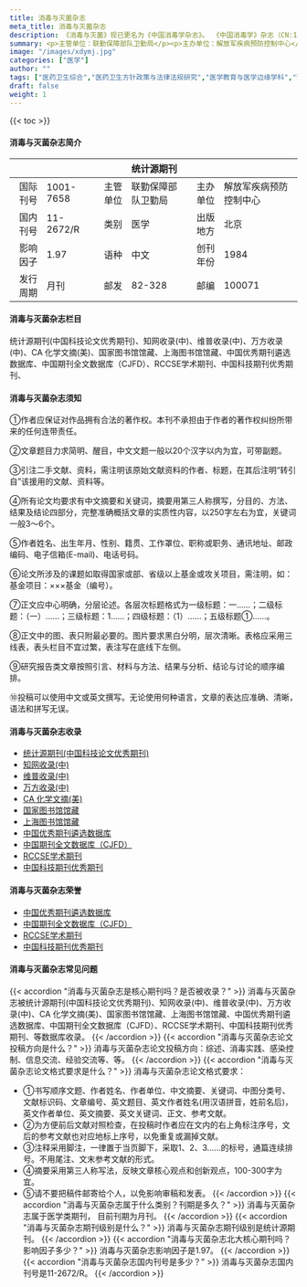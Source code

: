 ```yaml
---
title: 消毒与灭菌杂志
meta_title: 消毒与灭菌杂志
description: 《消毒与灭菌》现已更名为《中国消毒学杂志》。 《中国消毒学》杂志（CN:11-2672/R）内容丰富、思想健康，1984年创刊，目前以月刊形式发行，刊物对外积极扩大宣传，致力于提高杂志质量与影响。该杂志是一份以消毒学研究与应用为主要内容的学术期刊。该杂志办刊宗旨为“理论与实践相结合，提高与普及兼顾”，致力于传播和交流消毒学领域的最新研究成果、实践经验以及行业动态。杂志内容涵盖了消毒学基础研究、消毒与灭菌技术、医院感染控制、食品安全与卫生等多个方面，为广大的医护人员、科研人员、企业研发人员以及相关领域的专家学者提供了一个专业的学术交流平台。 《中国消毒学杂志》具有严谨的审稿程序和高标准的学术要求，所有来稿均需经过严格的同行评审和编辑部复审，确保发表文章的学术水平和实用性。该杂志与多个国内外知名消毒学研究机构和企业建立了紧密的合作关系，共同推动消毒学领域的发展。此外，还积极开展学术会议、研讨会等活动，为广大的消毒学工作者提供了一个良好的学术交流平台。通过这些活动，杂志社不断扩大自身影响力，为推动消毒学领域的繁荣和发展做出了积极的贡献。总的来说，《中国消毒学杂志》是一份以消毒学研究与应用为主要内容的学术期刊，具有较高的学术水平和专业水准，为广大的医护人员、科研人员以及相关领域的专家学者提供了一个专业的学术交流平台。
summary: <p>主管单位：联勤保障部队卫勤局</p><p>主办单位：解放军疾病预防控制中心</p><p>发行级别：统计源期刊</p><p>发行周期：月刊</p>
image: "/images/xdymj.jpg"
categories: ["医学"]
author: ""
tags: ["医药卫生综合","医药卫生方针政策与法律法规研究","医学教育与医学边缘学科","预防医学与卫生学","中医学","中药学","中西医结合","基础医学","临床医学","感染性疾病及传染病","心血管系统疾病","呼吸系统疾病","消化系统疾病","内分泌腺及全身性疾病","外科学","泌尿科学","妇产科学","儿科学","神经病学","精神病学","肿瘤学","眼科与耳鼻咽喉科","口腔科学","皮肤病与性病","特种医学","急救医学","军事医学与卫生","药学","生物医学工程",]
draft: false
weight: 1
---
```


{{< toc >}}

#### 消毒与灭菌杂志简介
|               |                               |               | 统计源期刊        |               |                           |
| ------------: | :---------------------------- | ------------: | :---------------------------- | ------------: | :------------------------ |
| 国际刊号      | 1001-7658   | 主管单位      | 联勤保障部队卫勤局     | 主办单位      | 解放军疾病预防控制中心     |
| 国内刊号      | 11-2672/R        | 类别          | 医学       | 出版地方      | 北京           |
| 影响因子      | 1.97        | 语种          | 中文             | 创刊年份      | 1984    |
| 发行周期      | 月刊    | 邮发          | 82-328              | 邮编          | 100071      |

#### 消毒与灭菌杂志栏目
<span>统计源期刊(中国科技论文优秀期刊)</span>、<span>知网收录(中)</span>、<span>维普收录(中)</span>、<span>万方收录(中)</span>、<span>CA 化学文摘(美)</span>、<span>国家图书馆馆藏</span>、<span>上海图书馆馆藏</span>、<span>中国优秀期刊遴选数据库</span>、<span>中国期刊全文数据库（CJFD）</span>、<span>RCCSE学术期刊</span>、<span>中国科技期刊优秀期刊</span>、

#### 消毒与灭菌杂志须知
<p><p>
	①作者应保证对作品拥有合法的著作权。本刊不承担由于作者的著作权纠纷所带来的任何连带责任。
</p><p>
	②文章题目力求简明、醒目，中文文题一般以20个汉字以内为宜，可带副题。
</p><p>
	③引注二手文献、资料，需注明该原始文献资料的作者、标题，在其后注明“转引自”该援用的文献、资料等。
</p><p>
	④所有论文均要求有中文摘要和关键词，摘要用第三人称撰写，分目的、方法、结果及结论四部分，完整准确概括文章的实质性内容，以250字左右为宜，关键词一般3～6个。
</p><p>
	⑤作者姓名、出生年月、性别、籍贯、工作罩位、职称或职务、通讯地址、邮政编码、电子信箱(E-mail)、电话号码。
</p><p>
	⑥论文所涉及的课题如取得国家或部、省级以上基金或攻关项目，需注明，如：基金项目：×××基金（编号）。
</p><p>
	⑦正文应中心明确，分层论述。各层次标题格式为一级标题：一……；二级标题：（一）……；三级标题：1……；四级标题：（1）……；五级标题①……。
</p><p>
	⑧正文中的图、表只附最必要的。图片要求黑白分明，层次清晰。表格应采用三线表，表头栏目不宜过繁，表注写在底线下左侧。
</p><p>
	⑨研究报告类文章按照引言、材料与方法、结果与分析、结论与讨论的顺序编排。
</p><p>
	⑩投稿可以使用中文或英文撰写。无论使用何种语言，文章的表达应准确、清晰，语法和拼写无误。
</p></p>


#### 消毒与灭菌杂志收录
<ul>
    <li class="inline-block">
        <a class="bg-theme-light hover:bg-primary dark:bg-darkmode-theme-light dark:hover:bg-darkmode-primary dark:hover:text-dark m-1 block rounded px-3 py-1 hover:text-white" href="#消毒与灭菌杂志收录">
        统计源期刊(中国科技论文优秀期刊)
        </a>
    </li>
    <li class="inline-block">
        <a class="bg-theme-light hover:bg-primary dark:bg-darkmode-theme-light dark:hover:bg-darkmode-primary dark:hover:text-dark m-1 block rounded px-3 py-1 hover:text-white" href="#消毒与灭菌杂志收录">
        知网收录(中)
        </a>
    </li>
    <li class="inline-block">
        <a class="bg-theme-light hover:bg-primary dark:bg-darkmode-theme-light dark:hover:bg-darkmode-primary dark:hover:text-dark m-1 block rounded px-3 py-1 hover:text-white" href="#消毒与灭菌杂志收录">
        维普收录(中)
        </a>
    </li>
    <li class="inline-block">
        <a class="bg-theme-light hover:bg-primary dark:bg-darkmode-theme-light dark:hover:bg-darkmode-primary dark:hover:text-dark m-1 block rounded px-3 py-1 hover:text-white" href="#消毒与灭菌杂志收录">
        万方收录(中)
        </a>
    </li>
    <li class="inline-block">
        <a class="bg-theme-light hover:bg-primary dark:bg-darkmode-theme-light dark:hover:bg-darkmode-primary dark:hover:text-dark m-1 block rounded px-3 py-1 hover:text-white" href="#消毒与灭菌杂志收录">
        CA 化学文摘(美)
        </a>
    </li>
    <li class="inline-block">
        <a class="bg-theme-light hover:bg-primary dark:bg-darkmode-theme-light dark:hover:bg-darkmode-primary dark:hover:text-dark m-1 block rounded px-3 py-1 hover:text-white" href="#消毒与灭菌杂志收录">
        国家图书馆馆藏
        </a>
    </li>
    <li class="inline-block">
        <a class="bg-theme-light hover:bg-primary dark:bg-darkmode-theme-light dark:hover:bg-darkmode-primary dark:hover:text-dark m-1 block rounded px-3 py-1 hover:text-white" href="#消毒与灭菌杂志收录">
        上海图书馆馆藏
        </a>
    </li>
    <li class="inline-block">
        <a class="bg-theme-light hover:bg-primary dark:bg-darkmode-theme-light dark:hover:bg-darkmode-primary dark:hover:text-dark m-1 block rounded px-3 py-1 hover:text-white" href="#消毒与灭菌杂志收录">
        中国优秀期刊遴选数据库
        </a>
    </li>
    <li class="inline-block">
        <a class="bg-theme-light hover:bg-primary dark:bg-darkmode-theme-light dark:hover:bg-darkmode-primary dark:hover:text-dark m-1 block rounded px-3 py-1 hover:text-white" href="#消毒与灭菌杂志收录">
        中国期刊全文数据库（CJFD）
        </a>
    </li>
    <li class="inline-block">
        <a class="bg-theme-light hover:bg-primary dark:bg-darkmode-theme-light dark:hover:bg-darkmode-primary dark:hover:text-dark m-1 block rounded px-3 py-1 hover:text-white" href="#消毒与灭菌杂志收录">
        RCCSE学术期刊
        </a>
    </li>
    <li class="inline-block">
        <a class="bg-theme-light hover:bg-primary dark:bg-darkmode-theme-light dark:hover:bg-darkmode-primary dark:hover:text-dark m-1 block rounded px-3 py-1 hover:text-white" href="#消毒与灭菌杂志收录">
        中国科技期刊优秀期刊
        </a>
    </li>
</ul>



#### 消毒与灭菌杂志荣誉
<ul>
    <li class="inline-block">
        <a class="bg-theme-light hover:bg-primary dark:bg-darkmode-theme-light dark:hover:bg-darkmode-primary dark:hover:text-dark m-1 block rounded px-3 py-1 hover:text-white" href="#消毒与灭菌杂志荣誉">
        中国优秀期刊遴选数据库
        </a>
    </li>
    <li class="inline-block">
        <a class="bg-theme-light hover:bg-primary dark:bg-darkmode-theme-light dark:hover:bg-darkmode-primary dark:hover:text-dark m-1 block rounded px-3 py-1 hover:text-white" href="#消毒与灭菌杂志荣誉">
        中国期刊全文数据库（CJFD）
        </a>
    </li>
    <li class="inline-block">
        <a class="bg-theme-light hover:bg-primary dark:bg-darkmode-theme-light dark:hover:bg-darkmode-primary dark:hover:text-dark m-1 block rounded px-3 py-1 hover:text-white" href="#消毒与灭菌杂志荣誉">
        RCCSE学术期刊
        </a>
    </li>
    <li class="inline-block">
        <a class="bg-theme-light hover:bg-primary dark:bg-darkmode-theme-light dark:hover:bg-darkmode-primary dark:hover:text-dark m-1 block rounded px-3 py-1 hover:text-white" href="#消毒与灭菌杂志荣誉">
        中国科技期刊优秀期刊
        </a>
    </li>
</ul>












#### 消毒与灭菌杂志常见问题
{{< accordion "消毒与灭菌杂志是核心期刊吗？是否被收录？" >}}
消毒与灭菌杂志被统计源期刊(中国科技论文优秀期刊)、知网收录(中)、维普收录(中)、万方收录(中)、CA 化学文摘(美)、国家图书馆馆藏、上海图书馆馆藏、中国优秀期刊遴选数据库、中国期刊全文数据库（CJFD）、RCCSE学术期刊、中国科技期刊优秀期刊、等数据库收录。
{{< /accordion >}}
{{< accordion "消毒与灭菌杂志论文投稿方向是什么？" >}}
消毒与灭菌杂志论文投稿方向：综述、消毒实践、感染控制、信息交流、经验交流等、等。
{{< /accordion >}}
{{< accordion "消毒与灭菌杂志论文格式要求是什么？" >}}
消毒与灭菌杂志论文格式要求：
- ①书写顺序文题、作者姓名、作者单位、中文摘要、关键词、中图分类号、文献标识码、文章编号、英文题目、英文作者姓名(用汉语拼音，姓前名后)，英文作者单位、英文摘要、英文关键词、正文、参考文献。
- ②为方便前后文献对照检查，在投稿时作者应在文内的右上角标注序号，文后的参考文献也对应地标上序号，以免重复或漏掉文献。
- ③注释采用脚注，一律置于当页脚下，采取1、2、3……的标号，通篇连续排号。不用尾注、文末参考文献的形式。
- ④摘要采用第三人称写法，反映文章核心观点和创新观点，100-300字为宜。
- ⑤请不要把稿件邮寄给个人，以免影响审稿和发表。
{{< /accordion >}}
{{< accordion "消毒与灭菌杂志属于什么类别？刊期是多久？" >}}
消毒与灭菌杂志属于医学类期刊， 目前刊期为月刊。
{{< /accordion >}}
{{< accordion "消毒与灭菌杂志期刊级别是什么？" >}}
消毒与灭菌杂志期刊级别是统计源期刊。
{{< /accordion >}}
{{< accordion "消毒与灭菌杂志北大核心期刊吗？影响因子多少？" >}}
消毒与灭菌杂志影响因子是1.97。
{{< /accordion >}}
{{< accordion "消毒与灭菌杂志国内刊号是多少？" >}}
消毒与灭菌杂志国内刊号是11-2672/R。
{{< /accordion >}}